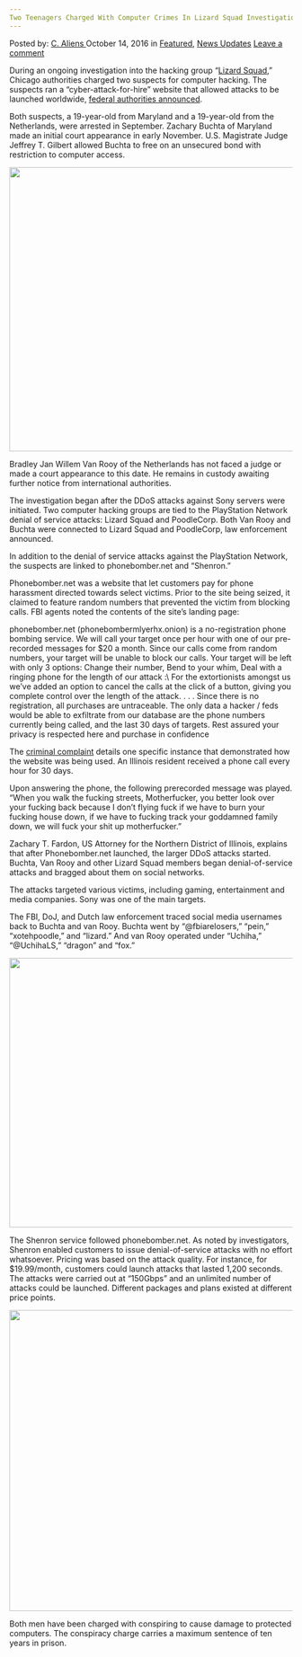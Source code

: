 ```yaml
---
Two Teenagers Charged With Computer Crimes In Lizard Squad Investigation
---
```

<article class="post-listing post-15812 post type-post status-publish format-standard has-post-thumbnail hentry  tag-charged tag-computer tag-crimes tag-investigation tag-lizard tag-squad tag-teenagers">
    <div class="post-inner">
        <span>Posted by: <a href="https://www.deepdotweb.com/author/caliens/" title="">C. Aliens </a></span>
    <span>October 14, 2016</span>
    <span>in <a href="https://www.deepdotweb.com/category/deepdot-news/" rel="category tag">Featured</a>, <a href="https://www.deepdotweb.com/category/news-updates/" rel="category tag">News Updates</a></span>
    <span><a href="https://www.deepdotweb.com/2016/10/14/two-teenagers-charged-computer-crimes-lizard-squad-investigation/#respond">Leave a comment</a></span>
    </p>
    <div class="clear"></div>
    <div class="entry">
    <p>During an ongoing investigation into the hacking group “<a href="https://www.deepdotweb.com/2015/02/08/lizard-squad-planning-launch-dark-net-market/">Lizard Squad</a>,” Chicago authorities charged two suspects for computer hacking. The suspects ran a “cyber-attack-for-hire” website that allowed attacks to be launched worldwide, <a href="https://www.justice.gov/usao-ndil/pr/american-and-dutch-teenagers-arrested-criminal-charges-allegedly-operating">federal authorities announced</a>.</p>
    <p>Both suspects, a 19-year-old from Maryland and a 19-year-old from the Netherlands, were arrested in September. Zachary Buchta of Maryland made an initial court appearance in early November. U.S. Magistrate Judge Jeffrey T. Gilbert allowed Buchta to free on an unsecured bond with restriction to computer access.</p>
    <p><img class="wp-image-15814 aligncenter" src="https://www.deepdotweb.com/wp-content/uploads/2016/10/word-image-28.png" width="900" height="506" srcset="https://www.deepdotweb.com/wp-content/uploads/2016/10/word-image-28.png 1334w, https://www.deepdotweb.com/wp-content/uploads/2016/10/word-image-28-300x169.png 300w, https://www.deepdotweb.com/wp-content/uploads/2016/10/word-image-28-1024x576.png 1024w" sizes="(max-width: 900px) 100vw, 900px" /></p>
    <p>Bradley Jan Willem Van Rooy of the Netherlands has not faced a judge or made a court appearance to this date. He remains in custody awaiting further notice from international authorities.</p>
    <p>The investigation began after the DDoS attacks against Sony servers were initiated. Two computer hacking groups are tied to the PlayStation Network denial of service attacks: Lizard Squad and PoodleCorp. Both Van Rooy and Buchta were connected to Lizard Squad and PoodleCorp, law enforcement announced.</p>
    <p>In addition to the denial of service attacks against the PlayStation Network, the suspects are linked to phonebomber.net and “Shenron.”</p>
    <p>Phonebomber.net was a website that let customers pay for phone harassment directed towards select victims. Prior to the site being seized, it claimed to feature random numbers that prevented the victim from blocking calls. FBI agents noted the contents of the site’s landing page:</p>
    <p>phonebomber.net (phonebombermlyerhx.onion) is a no-registration phone bombing service. We will call your target once per hour with one of our pre-recorded messages for $20 a month. Since our calls come from random numbers, your target will be unable to block our calls. Your target will be left with only 3 options: Change their number, Bend to your whim, Deal with a ringing phone for the length of our attack :\ For the extortionists amongst us we’ve added an option to cancel the calls at the click of a button, giving you complete control over the length of the attack. . . . Since there is no registration, all purchases are untraceable. The only data a hacker / feds would be able to exfiltrate from our database are the phone numbers currently being called, and the last 30 days of targets. Rest assured your privacy is respected here and purchase in confidence</p>
    <p>The <a href="https://www.justice.gov/usao-ndil/file/900826/download">criminal complaint</a> details one specific instance that demonstrated how the website was being used. An Illinois resident received a phone call every hour for 30 days.</p>
    <p>Upon answering the phone, the following prerecorded message was played. “When you walk the fucking streets, Motherfucker, you better look over your fucking back because I don’t flying fuck if we have to burn your fucking house down, if we have to fucking track your goddamned family down, we will fuck your shit up motherfucker.”</p>
    <p>Zachary T. Fardon, US Attorney for the Northern District of Illinois, explains that after Phonebomber.net launched, the larger DDoS attacks started. Buchta, Van Rooy and other Lizard Squad members began denial-of-service attacks and bragged about them on social networks.</p>
    <p>The attacks targeted various victims, including gaming, entertainment and media companies. Sony was one of the main targets.</p>
    <p>The FBI, DoJ, and Dutch law enforcement traced social media usernames back to Buchta and van Rooy. Buchta went by “@fbiarelosers,” “pein,” “xotehpoodle,” and “lizard.” And van Rooy operated under “Uchiha,” “@UchihaLS,” “dragon” and “fox.”</p>
    <p><img class="wp-image-15815 aligncenter" src="https://www.deepdotweb.com/wp-content/uploads/2016/10/word-image-7.jpeg" width="809" height="480" srcset="https://www.deepdotweb.com/wp-content/uploads/2016/10/word-image-7.jpeg 1032w, https://www.deepdotweb.com/wp-content/uploads/2016/10/word-image-7-300x178.jpeg 300w, https://www.deepdotweb.com/wp-content/uploads/2016/10/word-image-7-1024x607.jpeg 1024w" sizes="(max-width: 809px) 100vw, 809px" /></p>
    <p>The Shenron service followed phonebomber.net. As noted by investigators, Shenron enabled customers to issue denial-of-service attacks with no effort whatsoever. Pricing was based on the attack quality. For instance, for $19.99/month, customers could launch attacks that lasted 1,200 seconds. The attacks were carried out at “150Gbps” and an unlimited number of attacks could be launched. Different packages and plans existed at different price points.</p>
    <p><img class="wp-image-15816 aligncenter" src="https://www.deepdotweb.com/wp-content/uploads/2016/10/word-image-8.jpeg" width="659" height="536" srcset="https://www.deepdotweb.com/wp-content/uploads/2016/10/word-image-8.jpeg 865w, https://www.deepdotweb.com/wp-content/uploads/2016/10/word-image-8-300x244.jpeg 300w" sizes="(max-width: 659px) 100vw, 659px" /></p>
    <p>Both men have been charged with conspiring to cause damage to protected computers. The conspiracy charge carries a maximum sentence of ten years in prison.</p>
    </div>
    <span style="display:none"><a href="https://www.deepdotweb.com/tag/charged/" rel="tag">charged</a> <a href="https://www.deepdotweb.com/tag/computer/" rel="tag">computer</a> <a href="https://www.deepdotweb.com/tag/crimes/" rel="tag">crimes</a> <a href="https://www.deepdotweb.com/tag/investigation/" rel="tag">investigation</a> <a href="https://www.deepdotweb.com/tag/lizard/" rel="tag">lizard</a> <a href="https://www.deepdotweb.com/tag/squad/" rel="tag">squad</a> <a href="https://www.deepdotweb.com/tag/teenagers/" rel="tag">teenagers</a></span> <span style="display:none" class="updated">2016-10-14</span>
    <div style="display:none" class="vcard author" itemprop="author" itemscope itemtype="http://schema.org/Person"><strong class="fn" itemprop="name"><a href="https://www.deepdotweb.com/author/caliens/" title="Posts by C. Aliens" rel="author">C. Aliens</a></strong></div>
    </div>
</article>

